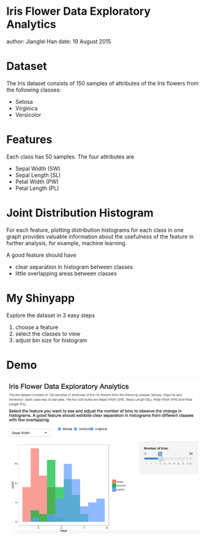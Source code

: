 Iris Flower Data Exploratory Analytics
========================================================
author: Jianglei Han
date: 19 August 2015

Dataset
========================================================

The Iris dataset consists of 150 samples of attributes of the Iris flowers from the following classes: 
- Setosa
- Virginica
- Versicolor 

Features
========================================================
Each class has 50 samples. The four attributes are 
- Sepal Width (SW)
- Sepal Length (SL)
- Petal Width (PW)
- Petal Length (PL)

Joint Distribution Histogram
========================================================
For each feature, plotting distribution histograms for each class in one graph provides valuable information about the usefulness of the feature in further analysis, for example, machine learning. 

A good feature should have
- clear separation in histogram between classes
- little overlapping areas between classes

My Shinyapp
========================================================
Explore the dataset in 3 easy steps
1. choose a feature
2. select the classes to view
3. adjust bin size for histogram

Demo
========================================================
![demo](myimage.png)
